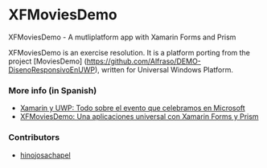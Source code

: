 # XFMoviesDemo
XFMoviesDemo - A mutliplatform app with Xamarin Forms and Prism

XFMoviesDemo is an exercise resolution. It is a platform porting from the project [MoviesDemo] (https://github.com/Alfraso/DEMO-DisenoResponsivoEnUWP), written for Universal Windows Platform.

### More info (in Spanish)
  * [Xamarin y UWP: Todo sobre el evento que celebramos en Microsoft](http://www.bravent.net/xamarin-y-uwp-todo-sobre-el-evento-que-celebramos-en-microsoft/)
  * [XFMoviesDemo: Una aplicaciones universal con Xamarin Forms y Prism](http://www.bravent.net/xamarin-y-uwp-todo-sobre-el-evento-que-celebramos-en-microsoft/) 

### Contributors
  * [hinojosachapel](https://github.com/hinojosachapel)
